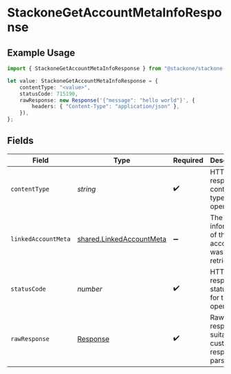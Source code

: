 # StackoneGetAccountMetaInfoResponse

## Example Usage

```typescript
import { StackoneGetAccountMetaInfoResponse } from "@stackone/stackone-client-ts/sdk/models/operations";

let value: StackoneGetAccountMetaInfoResponse = {
    contentType: "<value>",
    statusCode: 715190,
    rawResponse: new Response('{"message": "hello world"}', {
        headers: { "Content-Type": "application/json" },
    }),
};
```

## Fields

| Field                                                                       | Type                                                                        | Required                                                                    | Description                                                                 |
| --------------------------------------------------------------------------- | --------------------------------------------------------------------------- | --------------------------------------------------------------------------- | --------------------------------------------------------------------------- |
| `contentType`                                                               | *string*                                                                    | :heavy_check_mark:                                                          | HTTP response content type for this operation                               |
| `linkedAccountMeta`                                                         | [shared.LinkedAccountMeta](../../../sdk/models/shared/linkedaccountmeta.md) | :heavy_minus_sign:                                                          | The meta information of the account was retrieved                           |
| `statusCode`                                                                | *number*                                                                    | :heavy_check_mark:                                                          | HTTP response status code for this operation                                |
| `rawResponse`                                                               | [Response](https://developer.mozilla.org/en-US/docs/Web/API/Response)       | :heavy_check_mark:                                                          | Raw HTTP response; suitable for custom response parsing                     |